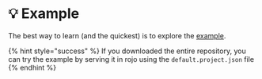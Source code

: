 # 💡 Example

The best way to learn (and the quickest) is to explore the [example](https://github.com/Divine-Legacy/echo/tree/main/test).

{% hint style="success" %}
If you downloaded the entire repository, you can try the example by serving it in rojo using the `default.project.json` file
{% endhint %}
